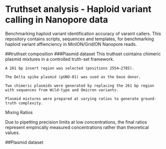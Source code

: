# Truthset analysis - Haploid variant calling in Nanopore data
Benchmarking haploid variant identification accuracy of varaint callers.
This repository contains scripts, sequences and templates, for benchmarking haploid variant affienciency in MinION/GridION Nanopore reads.

##truthset composition
###Plasmid dataset
This truthset cointains chimeric plasmid mixtures in a controlled truth-set framework.

    A 261 bp insert region was selected (positions 2554–2785).

    The Delta spike plasmid (pUNO-01) was used as the base donor.

    Two chimeric plasmids were generated by replacing the 261 bp region with sequences from Wild-type and Omicron variants.

    Plasmid mixtures were prepared at varying ratios to generate ground-truth complexity.

Mixing Ratios

Due to pipetting precision limits at low concentrations, the final ratios represent empirically measured concentrations rather than theoretical values.


##Plasmid dataset
